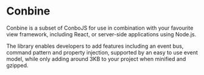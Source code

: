 # Conbine

Conbine is a subset of ConboJS for use in combination with your favourite view framework, including React, or server-side applications using Node.js.

The library enables developers to add features including an event bus, command pattern and property injection, supported by an easy to use event model, while only adding around 3KB to your project when minified and gzipped.